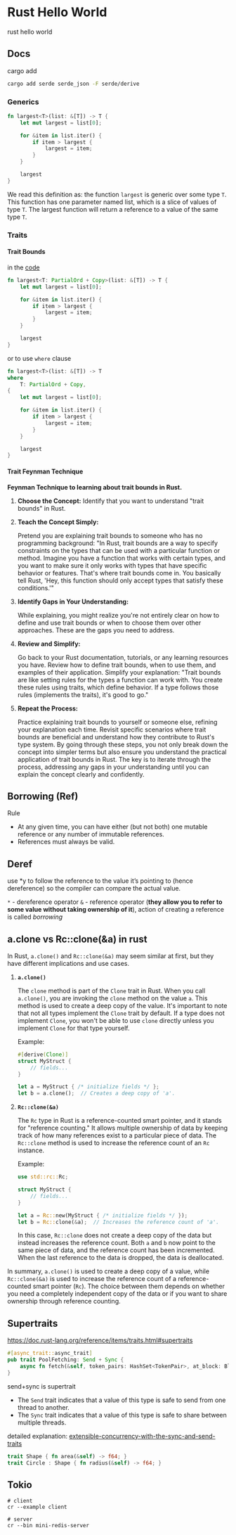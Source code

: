 # Rust Hello World

rust hello world

## Docs

cargo add

```bash
cargo add serde serde_json -F serde/derive
```

### Generics

```rust
fn largest<T>(list: &[T]) -> T {
    let mut largest = list[0];

    for &item in list.iter() {
        if item > largest {
            largest = item;
        }
    }

    largest
}
```

We read this definition as: the function `largest` is generic over some type `T`.
This function has one parameter named list, which is a slice of values of type `T`.
The largest function will return a reference to a value of the same type `T`.

### Traits

#### Trait Bounds

in the [code](src/generics/largest.rs)

```rust
fn largest<T: PartialOrd + Copy>(list: &[T]) -> T {
    let mut largest = list[0];

    for &item in list.iter() {
        if item > largest {
            largest = item;
        }
    }

    largest
}
```

or to use `where` clause

```rust
fn largest<T>(list: &[T]) -> T
where
    T: PartialOrd + Copy,
{
    let mut largest = list[0];

    for &item in list.iter() {
        if item > largest {
            largest = item;
        }
    }

    largest
}
```

#### Trait Feynman Technique

**Feynman Technique to learning about trait bounds in Rust.**

1. **Choose the Concept:**
   Identify that you want to understand "trait bounds" in Rust.

2. **Teach the Concept Simply:**

   Pretend you are explaining trait bounds to someone who has no programming background:
   "In Rust, trait bounds are a way to specify constraints on the types that can be used with a particular function or method.
   Imagine you have a function that works with certain types, and you want to make sure it only works with types that have
   specific behavior or features. That's where trait bounds come in.
   You basically tell Rust, 'Hey, this function should only accept types that satisfy these conditions.'"

3. **Identify Gaps in Your Understanding:**

   While explaining, you might realize you're not entirely clear on how to define and use
   trait bounds or when to choose them over other approaches. These are the gaps you need to address.

4. **Review and Simplify:**

   Go back to your Rust documentation, tutorials, or any learning resources you have.
   Review how to define trait bounds, when to use them, and examples of their application.
   Simplify your explanation:
   "Trait bounds are like setting rules for the types a function
   can work with. You create these rules using traits, which define behavior. If a type
   follows those rules (implements the traits), it's good to go."

5. **Repeat the Process:**

   Practice explaining trait bounds to yourself or someone else, refining your explanation each time.
   Revisit specific scenarios where trait bounds are beneficial and understand how they
   contribute to Rust's type system.
   By going through these steps, you not only break down the concept into simpler terms
   but also ensure you understand the practical application of trait bounds in Rust. The
   key is to iterate through the process, addressing any gaps in your understanding until
   you can explain the concept clearly and confidently.

## Borrowing (Ref)

Rule

- At any given time, you can have either (but not both) one mutable reference or any number of immutable references.
- References must always be valid.

## Deref

use \*y to follow the reference to the value it’s pointing to (hence dereference) so the compiler can compare the actual value.

`*` - dereference operator
`&` - reference operator (**they allow you to refer to some value without taking ownership of it**), action of creating a reference is called _borrowing_

## a.clone vs Rc::clone(&a) in rust

In Rust, `a.clone()` and `Rc::clone(&a)` may seem similar at first, but they have different implications and use cases.

1. **`a.clone()`**

   The `clone` method is part of the `Clone` trait in Rust. When you call `a.clone()`, you are invoking the `clone` method on the value `a`. This method is used to create a deep copy of the value. It's important to note that not all types implement the `Clone` trait by default. If a type does not implement `Clone`, you won't be able to use `clone` directly unless you implement `Clone` for that type yourself.

   Example:

   ```rust
   #[derive(Clone)]
   struct MyStruct {
       // fields...
   }

   let a = MyStruct { /* initialize fields */ };
   let b = a.clone();  // Creates a deep copy of 'a'.
   ```

2. **`Rc::clone(&a)`**

   The `Rc` type in Rust is a reference-counted smart pointer, and it stands for "reference counting." It allows multiple ownership of data by keeping track of how many references exist to a particular piece of data. The `Rc::clone` method is used to increase the reference count of an `Rc` instance.

   Example:

   ```rust
   use std::rc::Rc;

   struct MyStruct {
       // fields...
   }

   let a = Rc::new(MyStruct { /* initialize fields */ });
   let b = Rc::clone(&a);  // Increases the reference count of 'a'.
   ```

   In this case, `Rc::clone` does not create a deep copy of the data but instead increases the reference count. Both `a` and `b` now point to the same piece of data, and the reference count has been incremented. When the last reference to the data is dropped, the data is deallocated.

In summary, `a.clone()` is used to create a deep copy of a value, while `Rc::clone(&a)` is used to increase the reference count of a reference-counted smart pointer (`Rc`). The choice between them depends on whether you need a completely independent copy of the data or if you want to share ownership through reference counting.

## Supertraits

https://doc.rust-lang.org/reference/items/traits.html#supertraits

```rust
#[async_trait::async_trait]
pub trait PoolFetching: Send + Sync {
    async fn fetch(&self, token_pairs: HashSet<TokenPair>, at_block: Block) -> Result<Vec<Pool>>;
}
```

send+sync is supertrait

- The `Send` trait indicates that a value of this type is safe to send from one thread to another.
- The `Sync` trait indicates that a value of this type is safe to share between multiple threads.

detailed explanation: [extensible-concurrency-with-the-sync-and-send-traits](https://doc.rust-lang.org/book/ch16-04-extensible-concurrency-sync-and-send.html)

```rust
trait Shape { fn area(&self) -> f64; }
trait Circle : Shape { fn radius(&self) -> f64; }
```

## Tokio

```shell
# client
cr --example client

# server
cr --bin mini-redis-server
```
